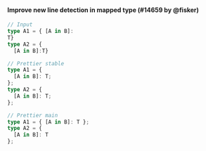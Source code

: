 #### Improve new line detection in mapped type (#14659 by @fisker)

<!-- prettier-ignore -->
```ts
// Input
type A1 = { [A in B]:
T}
type A2 = {
  [A in B]:T}

// Prettier stable
type A1 = {
  [A in B]: T;
};
type A2 = {
  [A in B]: T;
};

// Prettier main
type A1 = { [A in B]: T };
type A2 = {
  [A in B]: T
};
```
